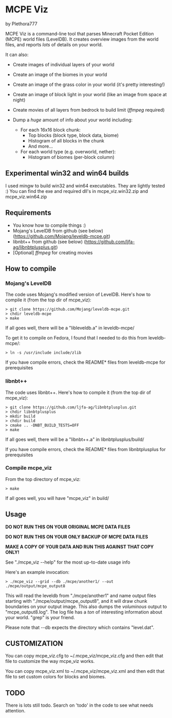 # MCPE Viz
by Plethora777

MCPE Viz is a command-line tool that parses Minecraft Pocket Edition (MCPE) world files (LevelDB).  It creates overview images from the world files, and reports *lots* of details on your world.

It can also:

* Create images of individual layers of your world

* Create an image of the biomes in your world

* Create an image of the grass color in your world (it's pretty interesting!)

* Create an image of block light in your world (like an image from space at night)

* Create movies of all layers from bedrock to build limit (*ffmpeg* required)

* Dump a *huge* amount of info about your world including:
  * For each 16x16 block chunk:
    * Top blocks (block type, block data, biome)
    * Histogram of all blocks in the chunk
    * And more...
  * For each world type (e.g. overworld, nether):
    * Histogram of biomes (per-block column)

## Experimental win32 and win64 builds

I used mingw to build win32 and win64 executables.  They are lightly tested :)  You can find the exe and required dll's in mcpe_viz.win32.zip and mcpe_viz.win64.zip


## Requirements

* You know how to compile things :)
* Mojang's LevelDB from github (see below) (https://github.com/Mojang/leveldb-mcpe.git)
* libnbt++ from github (see below) (https://github.com/ljfa-ag/libnbtplusplus.git)
* [Optional] *ffmpeg* for creating movies


## How to compile

### Mojang's LevelDB

The code uses Mojang's modified version of LevelDB.  Here's how to compile it (from the top dir of mcpe_viz):

```
> git clone https://github.com/Mojang/leveldb-mcpe.git
> chdir leveldb-mcpe
> make
```

If all goes well, there will be a "libleveldb.a" in leveldb-mcpe/

To get it to compile on Fedora, I found that I needed to do this from leveldb-mcpe/:

```
> ln -s /usr/include include/zlib
```

If you have compile errors, check the README* files from leveldb-mcpe for prerequisites

### libnbt++

The code uses libnbt++.  Here's how to compile it (from the top dir of mcpe_viz):

```
> git clone https://github.com/ljfa-ag/libnbtplusplus.git
> chdir libnbtplusplus
> mkdir build
> chdir build
> cmake .. -DNBT_BUILD_TESTS=OFF
> make
```

If all goes well, there will be a "libnbt++.a" in libnbtplusplus/build/

If you have compile errors, check the README* files from libnbtplusplus for prerequisites

### Compile mcpe_viz

From the top directory of mcpe_viz:

```
> make
```

If all goes well, you will have "mcpe_viz" in build/


## Usage

**DO NOT RUN THIS ON YOUR ORIGINAL MCPE DATA FILES**

**DO NOT RUN THIS ON YOUR ONLY BACKUP OF MCPE DATA FILES**

**MAKE A COPY OF YOUR DATA AND RUN THIS AGAINST THAT COPY ONLY!**

See "./mcpe_viz --help" for the most up-to-date usage info

Here's an example invocation:

```
> ./mcpe_viz --grid --db ./mcpe/another1/ --out ./mcpe/output/mcpe_output8
```

This will read the leveldb from "./mcpe/another1" and name output files starting with "./mcpe/output/mcpe_output8", and it will draw chunk boundaries on your output image.  This also dumps the *voluminous* output to "mcpe_output8.log".  The log file has a *ton* of interesting information about your world.  "grep" is your friend.

Please note that --db expects the directory which contains "level.dat".


## CUSTOMIZATION

You can copy mcpe_viz.cfg to ~/.mcpe_viz/mcpe_viz.cfg and then edit that file to customize the way mcpe_viz works.

You can copy mcpe_viz.xml to ~/.mcpe_viz/mcpe_viz.xml and then edit that file to set custom colors for blocks and biomes.


## TODO

There is lots still todo.  Search on 'todo' in the code to see what needs attention.
